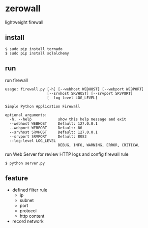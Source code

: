 # zerowall

lightweight firewall

## install

```
$ sudo pip install tornado
$ sudo pip install sqlalchemy
```

## run

run firewall

```
usage: firewall.py [-h] [--webhost WEBHOST] [--webport WEBPORT]
                   [--srvhost SRVHOST] [--srvport SRVPORT]
                   [--log-level LOG_LEVEL]

Simple Python Application Firewall

optional arguments:
  -h, --help            show this help message and exit
  --webhost WEBHOST     Default: 127.0.0.1
  --webport WEBPORT     Default: 80
  --srvhost SRVHOST     Default: 127.0.0.1
  --srvport SRVPORT     Default: 8083
  --log-level LOG_LEVEL
                        DEBUG, INFO, WARNING, ERROR, CRITICAL
```

run Web Server for review HTTP logs and config firewall rule

```
$ python server.py
```

## feature

- defined filter rule
    - ip
    - subnet
    - port
    - protocol
    - http content
- record network